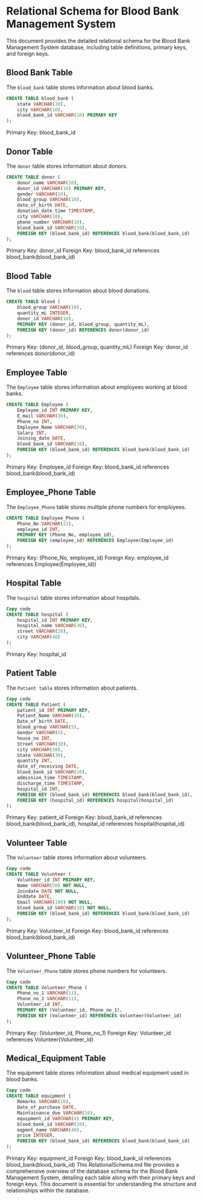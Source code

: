 # Relational Schema for Blood Bank Management System

This document provides the detailed relational schema for the Blood Bank Management System database, including table definitions, primary keys, and foreign keys.

## Blood Bank Table

The `blood_bank` table stores information about blood banks.

```sql
CREATE TABLE blood_bank (
    state VARCHAR(10),
    city VARCHAR(10),
    blood_bank_id VARCHAR(10) PRIMARY KEY
); 
```
Primary Key: blood_bank_id
## Donor Table

The `donor` table stores information about donors.

```sql
CREATE TABLE donor (
    donor_name VARCHAR(20),
    donor_id VARCHAR(10) PRIMARY KEY,
    gender VARCHAR(10),
    blood_group VARCHAR(10),
    date_of_birth DATE,
    donation_date_time TIMESTAMP,
    city VARCHAR(10),
    phone_number VARCHAR(10),
    blood_bank_id VARCHAR(10),
    FOREIGN KEY (blood_bank_id) REFERENCES blood_bank(blood_bank_id)
);
```
Primary Key: donor_id
Foreign Key: blood_bank_id references blood_bank(blood_bank_id)
## Blood Table

The `blood` table stores information about blood donations.

```sql
CREATE TABLE blood (
    blood_group VARCHAR(10),
    quantity_mL INTEGER,
    donor_id VARCHAR(10),
    PRIMARY KEY (donor_id, blood_group, quantity_mL),
    FOREIGN KEY (donor_id) REFERENCES donor(donor_id)
);
```
Primary Key: (donor_id, blood_group, quantity_mL)
Foreign Key: donor_id references donor(donor_id)


## Employee Table

The `Employee` table stores information about employees working at blood banks.

```sql
CREATE TABLE Employee (
    Employee_id INT PRIMARY KEY,
    E_mail VARCHAR(30),
    Phone_no INT,
    Employee_Name VARCHAR(30),
    Salary INT,
    Joining_date DATE,
    blood_bank_id VARCHAR(10),
    FOREIGN KEY (blood_bank_id) REFERENCES blood_bank(blood_bank_id)
);
```
Primary Key: Employee_id
Foreign Key: blood_bank_id references blood_bank(blood_bank_id)
## Employee_Phone Table

The `Employee_Phone` table stores multiple phone numbers for employees.

```sql
CREATE TABLE Employee_Phone (
    Phone_No VARCHAR(11),
    employee_id INT,
    PRIMARY KEY (Phone_No, employee_id),
    FOREIGN KEY (employee_id) REFERENCES Employee(Employee_id)
);
```
Primary Key: (Phone_No, employee_id)
Foreign Key: employee_id references Employee(Employee_id))
## Hospital Table
The `hospital` table stores information about hospitals.

```sql
Copy code
CREATE TABLE hospital (
    hospital_id INT PRIMARY KEY,
    hospital_name VARCHAR(30),
    street VARCHAR(20),
    city VARCHAR(40)
);
```
Primary Key: hospital_id

## Patient Table
The `Patient table` stores information about patients.

```sql
Copy code
CREATE TABLE Patient (
    patient_id INT PRIMARY KEY,
    Patient_Name VARCHAR(30),
    Date_of_birth DATE,
    blood_group VARCHAR(5),
    Gender VARCHAR(5),
    house_no INT,
    Street VARCHAR(30),
    city VARCHAR(30),
    State VARCHAR(30),
    quantity INT,
    date_of_receiving DATE,
    blood_bank_id VARCHAR(10),
    admission_time TIMESTAMP,
    discharge_time TIMESTAMP,
    hospital_id INT,
    FOREIGN KEY (blood_bank_id) REFERENCES blood_bank(blood_bank_id),
    FOREIGN KEY (hospital_id) REFERENCES hospital(hospital_id)
);
```
Primary Key: patient_id
Foreign Key: blood_bank_id references blood_bank(blood_bank_id), hospital_id references hospital(hospital_id)

## Volunteer Table
The `Volunteer` table stores information about volunteers.

```sql
Copy code
CREATE TABLE Volunteer (
    Volunteer_id INT PRIMARY KEY,
    Name VARCHAR(50) NOT NULL,
    Joindate DATE NOT NULL,
    Enddate DATE,
    Email VARCHAR(100) NOT NULL,
    blood_bank_id VARCHAR(10) NOT NULL,
    FOREIGN KEY (blood_bank_id) REFERENCES blood_bank(blood_bank_id)
);
```
Primary Key: Volunteer_id
Foreign Key: blood_bank_id references blood_bank(blood_bank_id)

## Volunteer_Phone Table
The `Volunteer_Phone` table stores phone numbers for volunteers.

```sql
Copy code
CREATE TABLE Volunteer_Phone (
    Phone_no_1 VARCHAR(11),
    Phone_no_2 VARCHAR(11),
    Volunteer_id INT,
    PRIMARY KEY (Volunteer_id, Phone_no_1),
    FOREIGN KEY (Volunteer_id) REFERENCES Volunteer(Volunteer_id)
);
```
Primary Key: (Volunteer_id, Phone_no_1)
Foreign Key: Volunteer_id references Volunteer(Volunteer_id)

## Medical_Equipment Table
The equipment table stores information about medical equipment used in blood banks.

```sql
Copy code
CREATE TABLE equipment (
    Remarks VARCHAR(10),
    Date_of_purchase DATE,
    Maintainance_due VARCHAR(10),
    equipment_id VARCHAR(4) PRIMARY KEY,
    blood_bank_id VARCHAR(10),
    eqpmnt_name VARCHAR(40),
    price INTEGER,
    FOREIGN KEY (blood_bank_id) REFERENCES blood_bank(blood_bank_id)
);
```
Primary Key: equipment_id
Foreign Key: blood_bank_id references blood_bank(blood_bank_id)
This RelationalSchema.md file provides a comprehensive overview of the database schema for the Blood Bank Management System, detailing each table along with their primary keys and foreign keys. This document is essential for understanding the structure and relationships within the database.
